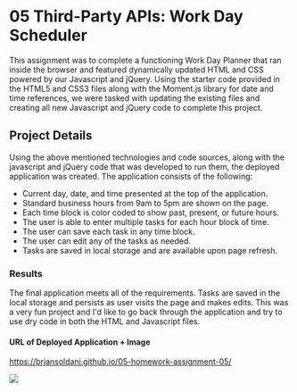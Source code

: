 # 05 Third-Party APIs: Work Day Scheduler

This assignment was to complete a functioning Work Day Planner that ran inside the browser and featured dynamically updated HTML and CSS powered by our Javascript and jQuery. Using the starter code provided in the HTML5 and CSS3 files along with the Moment.js library for date and time references, we were tasked with updating the existing files and creating all new Javascript and jQuery code to complete this project.


## Project Details
Using the above mentioned technologies and code sources, along with the javascript and jQuery code that was developed to run them, the deployed application was created. The application consists of the following:

 - Current day, date, and time presented at the top of the application.
 - Standard business hours from 9am to 5pm are shown on the page.
 - Each time block is color coded to show past, present, or future hours.
 - The user is able to enter multiple tasks for each hour block of time.
 - The user can save each task in any time block.
 - The user can edit any of the tasks as needed.
 - Tasks are saved in local storage and are available upon page refresh.
 
 ### Results
 The final application meets all of the requirements. Tasks are saved in the local storage and persists as user visits the page and makes edits. This was a very fun project and I'd like to go back through the application and try to use dry code in both the HTML and Javascript files.


#### URL of Deployed Application + Image

 https://briansoldani.github.io/05-homework-assignment-05/

 ![](images/Work-Day_Planner.jpg)